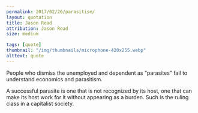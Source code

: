 ```yaml
---
permalink: 2017/02/26/parasitism/
layout: quotation
title: Jason Read
attribution: Jason Read
size: medium

tags: [quote]
thumbnail: "/img/thumbnails/microphone-420x255.webp"
alttext: quote
---
```


People who dismiss the unemployed and dependent as "parasites" fail to
understand economics and parasitism.

A successful parasite is one that is not recognized by its host, one that
can make its host work for it without appearing as a burden. Such is the
ruling class in a capitalist society.
